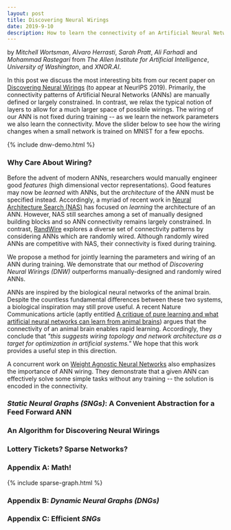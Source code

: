 ```yaml
---
layout: post
title: Discovering Neural Wirings
date: 2019-9-10
description: How to learn the connectivity of an Artificial Neural Network
---
```

by _Mitchell Wortsman_, _Alvaro Herrasti_, _Sarah Pratt_, _Ali Farhadi_ and _Mohammad Rastegari_ from _The Allen Institute for Artificial Intelligence_, _University of Washington_, and _XNOR.AI_.

In this post we discuss the most interesting bits from our recent paper on [Discovering Neural Wirings](https://arxiv.org/abs/1906.00586) (to appear at NeurIPS 2019). Primarily, the connectivity patterns of Artificial Neural Networks (ANNs) are manually defined or largely constrained. In contrast, we relax the typical notion of layers to allow for a much larger space of possible wirings. The wiring of our ANN is not fixed during training -- as we learn the network parameters we also learn the connectivity. Move the slider below to see how the wiring changes when a small network is trained on MNIST for a few epochs.

{% include dnw-demo.html %}

### Why Care About Wiring?

Before the advent of modern ANNs, researchers would manually engineer good _features_ (high dimensional vector representations). Good features may now be _learned_ with ANNs, but the _architecture_ of the ANN must be specified instead. Accordingly, a myriad of recent work in [Neural Architecture Search (NAS)](https://arxiv.org/abs/1611.01578) has focused on _learning_ the architecture of an ANN.
However, NAS still searches among a set of manually designed building blocks and so ANN connectivity remains largely constrained. In contrast, [RandWire](https://arxiv.org/pdf/1904.01569.pdf) explores a diverse set of connectivity patterns by considering ANNs which are randomly wired.
Although randomly wired ANNs are competitive with NAS, their connectivity is fixed during training.

We propose a method for jointly learning the parameters and wiring of an ANN during training. We demonstrate that our method of _Discovering Neural Wirings (DNW)_ outperforms manually-designed and randomly wired ANNs.

ANNs are inspired by the biological neural networks of the animal brain. Despite the countless fundamental differences between these two systems, a biological inspiration may still prove useful. A recent Nature Communications article (aptly entitled [A critique of pure learning and what artificial neural networks can learn from animal brains](https://www.nature.com/articles/s41467-019-11786-6)) argues that the connectivity of an animal brain enables rapid learning. Accordingly, they conclude that _"this suggests wiring topology and network architecture as a target for optimization in artificial systems."_ We hope that this work provides a useful step in this direction.

A concurrent work on [Weight Agnostic Neural Networks](https://weightagnostic.github.io/) also emphasizes the importance of ANN wiring. They demonstrate that a given ANN can effectively solve some simple tasks without any training -- the solution is encoded in the connectivity.

### _Static Neural Graphs (SNGs)_: A Convenient Abstraction for a Feed Forward ANN

### An Algorithm for Discovering Neural Wirings

### Lottery Tickets? Sparse Networks?

### Appendix A: Math!

{% include sparse-graph.html %}

### Appendix B: _Dynamic Neural Graphs (DNGs)_

### Appendix C: Efficient _SNGs_
